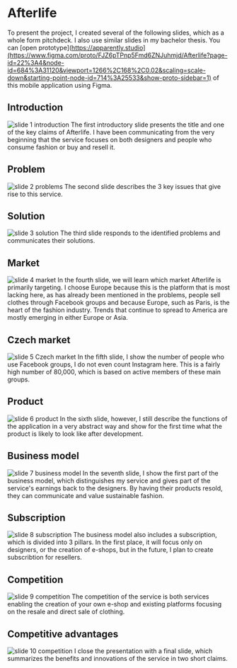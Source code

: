 # Afterlife
To present the project, I created several of the following slides, which as a whole form pitchdeck. I also use similar slides in my bachelor thesis.
You can [open prototype](https://apparently.studio](https://www.figma.com/proto/FJZ6pTPnp5Fmd6ZNJuhmjd/Afterlife?page-id=22%3A4&node-id=684%3A31120&viewport=1266%2C168%2C0.02&scaling=scale-down&starting-point-node-id=714%3A25533&show-proto-sidebar=1) of this mobile application using Figma.

## Introduction
![slide 1 introduction](img/slide-1.png)
The first introductory slide presents the title and one of the key claims of Afterlife. I have been communicating from the very beginning that the service focuses on both designers and people who consume fashion or buy and resell it.

## Problem
![slide 2 problems](img/slide-2.png)
The second slide describes the 3 key issues that give rise to this service.

## Solution
![slide 3 solution](img/slide-3.png)
The third slide responds to the identified problems and communicates their solutions.

## Market
![slide 4 market](img/slide-4.png)
In the fourth slide, we will learn which market Afterlife is primarily targeting. I choose Europe because this is the platform that is most lacking here, as has already been mentioned in the problems, people sell clothes through Facebook groups and because Europe, such as Paris, is the heart of the fashion industry. Trends that continue to spread to America are mostly emerging in either Europe or Asia.

## Czech market
![slide 5 Czech market](img/slide-5.png)
In the fifth slide, I show the number of people who use Facebook groups, I do not even count Instagram here. This is a fairly high number of 80,000, which is based on active members of these main groups.

## Product
![slide 6 product](img/slide-6.png)
In the sixth slide, however, I still describe the functions of the application in a very abstract way and show for the first time what the product is likely to look like after development.

## Business model
![slide 7 business model](img/slide-7.png)
In the seventh slide, I show the first part of the business model, which distinguishes my service and gives part of the service's earnings back to the designers. By having their products resold, they can communicate and value sustainable fashion.

## Subscription
![slide 8 subscription](img/slide-8.png)
The business model also includes a subscription, which is divided into 3 pillars. In the first place, it will focus only on designers, or the creation of e-shops, but in the future, I plan to create subscribtion for resellers.

## Competition
![slide 9 competition](img/slide-9.png)
The competition of the service is both services enabling the creation of your own e-shop and existing platforms focusing on the resale and direct sale of clothing.

## Competitive advantages
![slide 10 competition](img/slide-10.png)
I close the presentation with a final slide, which summarizes the benefits and innovations of the service in two short claims.

